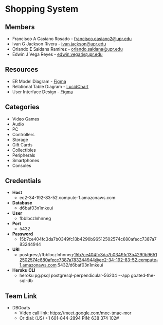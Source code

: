 # Shopping System

## Members

- Francisco A Casiano Rosado - francisco.casiano2@upr.edu
- Ivan G Jackson Rivera - ivan.jackson@upr.edu
- Orlando E Saldana Ramirez - orlando.saldana@upr.edu
- Edwin J Vega Reyes - edwin.vega4@upr.edu

## Resources

- ER Model Diagram - [Figma](https://www.figma.com/file/BE6ktsqv7nknhJ9fYy1rro/ER-Model?node-id=0%3A1)
- Relational Table Diagram - [LucidChart](https://lucid.app/lucidchart/b2668bd4-91ad-4557-98c1-7552a31da417/edit?invitationId=inv_c934d6b0-ed3e-4e4b-8bd4-0e2b8dbb394a)
- User Interface Design - [Figma](https://www.figma.com/file/J1X31z9Cp49qTKD4zxnrQc/Shopping-System-Project-CIIC4060%2FICOM5016)

## Categories
- Video Games
- Audio
- PC
- Controllers
- Storage
- Gift Cards
- Collectibles 
- Peripherals
- Smartphones
- Consoles

## Credentials
- **Host**
    - ec2-34-192-83-52.compute-1.amazonaws.com
- **Database**
    - d6baf03n1mkeui
- **User**
    - fbblbczlnhnneg
- **Port**
    - 5432
- **Password**
    - 15b7ce404fc3da7b0349fc13b4290b96512502574c680afecc7387a783244944
- **URI**
    - postgres://fbblbczlnhnneg:15b7ce404fc3da7b0349fc13b4290b96512502574c680afecc7387a783244944@ec2-34-192-83-52.compute-1.amazonaws.com:5432/d6baf03n1mkeui
- **Heroku CLI**
    - heroku pg:psql postgresql-perpendicular-56204 --app goated-the-sql-db

## Team Link
- DBGoats
    -   Video call link: https://meet.google.com/moc-tmac-mor
    -   Or dial: ‪(US) +1 601-844-2894‬ PIN: ‪638 374 102‬#

